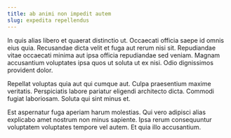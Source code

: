 ```yaml
---
title: ab animi non impedit autem
slug: expedita repellendus
---
```


In quis alias libero et quaerat distinctio ut. Occaecati officia saepe id omnis eius quia. Recusandae dicta velit et fuga aut rerum nisi sit. Repudiandae vitae occaecati minima aut ipsa officia repudiandae sed veniam. Magnam accusantium voluptates ipsa quos ut soluta ut ex nisi. Odio dignissimos provident dolor.

Repellat voluptas quia aut qui cumque aut. Culpa praesentium maxime veritatis. Perspiciatis labore pariatur eligendi architecto dicta. Commodi fugiat laboriosam. Soluta qui sint minus et.

Est aspernatur fuga aperiam harum molestias. Qui vero adipisci alias explicabo amet nostrum non minus sapiente. Ipsa rerum consequuntur voluptatem voluptates tempore vel autem. Et quia illo accusantium.
